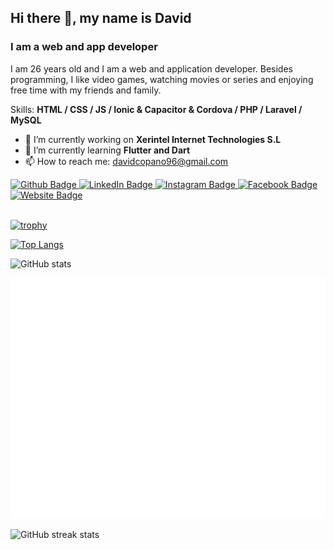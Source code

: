 ## Hi there 👋, my name is David
### I am a web and app developer
I am 26 years old and I am a web and application developer. Besides programming, I like video games, watching movies or series and enjoying free time with my friends and family.

Skills: **HTML / CSS / JS / Ionic & Capacitor & Cordova / PHP / Laravel / MySQL**

- 🔭 I’m currently working on **Xerintel Internet Technologies S.L** 
- 🌱 I’m currently learning **Flutter and Dart** 
- 📫 How to reach me: davidcopano96@gmail.com 

<div id="badges">
  <a href="https://github.com/davidcopano">
    <img src="https://img.shields.io/badge/Github-black?style=for-the-badge&logo=github&logoColor=white" alt="Github Badge"/>
  </a>
  <a href="https://www.linkedin.com/in/david-jesús-copano-jiménez-16b1a1121/">
    <img src="https://img.shields.io/badge/LinkedIn-blue?style=for-the-badge&logo=linkedin&logoColor=white" alt="LinkedIn Badge"/>
  </a>
  <a href="https://instagram.com/davidcopano">
    <img src="https://img.shields.io/badge/Instagram-E4405F?style=for-the-badge&logo=instagram&logoColor=white" alt="Instagram Badge"/>
  </a>
  <a href="https://facebook.com/david.copano/">
    <img src="https://img.shields.io/badge/Facebook-1877F2?style=for-the-badge&logo=facebook&logoColor=white" alt="Facebook Badge"/>
  </a>
  <a href="https://dcopano.xyz">
    <img src="https://img.shields.io/badge/Website-white?style=for-the-badge&logo=icloud&logoColor=black" alt="Website Badge"/>
  </a>
</div>

<br>

[![trophy](https://github-profile-trophy.vercel.app/?username=davidcopano)](https://github.com/ryo-ma/github-profile-trophy)

[![Top Langs](https://github-readme-stats.vercel.app/api/top-langs/?username=davidcopano)](https://github.com/anuraghazra/github-readme-stats)

![GitHub stats](https://github-readme-stats.vercel.app/api?username=davidcopano&show_icons=true)  

![Metrics](/github-metrics.svg)

![GitHub streak stats](https://github-readme-streak-stats.herokuapp.com/?user=davidcopano)  
